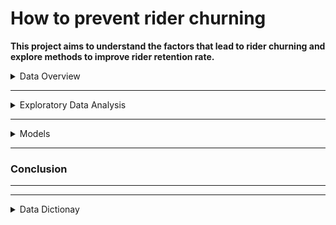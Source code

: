 # How to prevent rider churning

**This project aims to understand the factors that lead to rider churning and explore methods to improve rider retention rate.**

<details>

<summary>Data Overview</summary>

---
**Data consist of 12 columns and 50000 observations. The following three columns (Average Rating by Driver, Average Rating of Driver, and Phone) contain missing data, noted in the table below.**

|#   |Column                 | Misisng |  Dtype |
|--- | ------                |  -------| -----  |
| 0  | avg_dist              |  0      | float64|
| 1  | avg_rating_by_driver  |  201|  float64|
| 2  | avg_rating_of_driver  |  8122|  float64|
| 3  | avg_surge             |  0|  float64|
| 4  | city                  |  0|  object |
| 5  | last_trip_date        |  0|  object |
| 6  | phone                 |  396|  object |
| 7  | signup_date           |  0|  object |
| 8  | surge_pct             |  0|  float64|
| 9  | trips_in_first_30_days|  0|  int64  |
| 10 | luxury_car_user       | 0| bool   |
| 11 | weekday_pct           | 0| float64|
</details>

---

<details>

<summary>Exploratory Data Analysis </summary>

### Table of Missing Values

|Column| Imputed As: | Why?|
|------|--------------|-----|
|Average Rating by Driver| 0 | Customers with missing ratings have never been rated before.|
|Average Rating of Driver| 0 | Drivers with missing ratings have never been rated before|
|Phone| "Andriod" | Variable changed to is_iphone. If not, then we assume it is something else, i.e., Andriod. |

### Feature Engineering

|New Column| Created From| Levels|
|------|--------------|-----|
|is_phone|Phones which are iphones| True or False|
|city_Astapor          | City of Astapor|True or False|
|city_King's Landing   | City of King's Landing  |True or False|
|city_Winterfell       |City of Winterfell|True or False|
|last_trip_day         |Day of last trip date | 1 - 31|
|last_trip_month       |Month of last trip date| 1 - 12|
|signup_day            |Day of signup date | 1 - 31|
|signup_month          |Month of signup date| 1 - 12|
|use_service          |last trip data minus signup date  greater than 1| True or False|
|**churn**| *target* :: Last trip date less greater than 30 days. |True or False|

<img src = "img/data_hist.png" hight= "100"></img>

</details>

---

<details>

<summary>Models</summary>

    The accuracy score is used to evaluate the following classification models. It is defined as the fraction of predictions our model got right.

> **Random Forest Classifier**

> **Gradient Boosting Classifier**

```python
# The model is create with the followin prameters: 
learning_rate = 0.1 
n_estimator = 100
subsamples = 1.0
min_sample_split = 2
min_sample_leaf = 1
max_depth = 3
min_impurity_decrease = 0
```
 
Model|Precision|Recall|Accuracy|
-----|---------|------|--------|
Random Forest Classifier||||
Gradient Boosting Classifier|0.762|0.793|0.762|

</details>

---
### Conclusion

---
---
<details>

<summary> Data Dictionay </summary>

|#  |Column                | Count | Dtype | Definition|
|---|  ------              |-------|-------| ----------|
| 0 |  avg_dist            |    50000 | float64|The average distance (in miles) per trip taken in the first 30 days after signup|
| 1 |  avg_rating_by_driver|    50000 | float64|The rider’s average rating over all of their trips|
| 2 |  avg_rating_of_driver|    50000 | float64|The rider’s average rating of their drivers over all of their trips|
| 3 |  avg_surge           |    50000 | float64|The average surge multiplier over all of this user’s trips|
| 4 |  is_iphone           |    50000 | int64  |If driver use Iphone|
| 5 |  surge_pct           |    50000 | float64|The percent of trips taken with surge multiplier > 1|
| 6 |  trips_in_first_30_days|  50000 | int64  |The number of trips this user took in the first 30 days after signing up|
| 7 |  luxury_car_user       |  50000 |  int64  |1 if the user took a luxury car in their first 30 days; 0 otherwise|
| 8 |  weekday_pct           |  50000 |  float64|The percent of the user’s trips occurring during a weekday|
| 9 |  city_Astapor          |  50000 |  uint8  |City of Astapor|
| 10|  city_King's Landing   |  50000 |  uint8  |City of King's Landing
| 11|  city_Winterfell       |  50000 |  uint8  |City of Winterfell|
| 12|  last_trip_day         |  50000 |  int64  |Day of last trip|
| 13|  last_trip_month       |  50000 |  int64  |Month of last trip|
| 14|  signup_day            |  50000 |  int64  |Day of signup|
| 15|  signup_month          |  50000 |  int64 |Month of signup|
|16 | churn| 50000|uint8| 1 if rider churned|

</details>